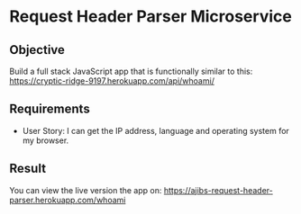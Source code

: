 # Request Header Parser Microservice

## Objective

Build a full stack JavaScript app that is functionally similar to this: https://cryptic-ridge-9197.herokuapp.com/api/whoami/

## Requirements

* User Story: I can get the IP address, language and operating system for my browser.

## Result

You can view the live version the app on: https://ajibs-request-header-parser.herokuapp.com/whoami


